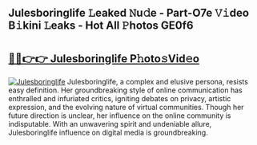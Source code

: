 ## Julesboringlife 𝙻eaked 𝙽u𝚍e - Part-O7e 𝚅𝚒deo B𝚒kini 𝙻eaks - Hot All 𝙿hotos GE0f6

# <h2><a href="http://ld2hay7.urlbe.top/?page=Julesboringlife">🔗🔗👉👉 Julesboringlife P𝚑oto𝚜Vid𝚎o</a></h2>

[![Julesboringlife](https://i.imgur.com/eBuTRDB.gif)](http://ld2hay7.urlbe.top/?page=Julesboringlife)
Julesboringlife, a complex and elusive persona, resists easy definition. Her groundbreaking style of online communication has enthralled and infuriated critics, igniting debates on privacy, artistic expression, and the evolving nature of virtual communities. Though her future direction is unclear, her influence on the online community is indisputable. With an unwavering spirit and undeniable allure, Julesboringlife influence on digital media is groundbreaking.
